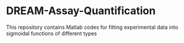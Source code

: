 # DREAM-Assay-Quantification
This repository contains Matlab codes for fitting experimental data into sigmoidal functions of different types
